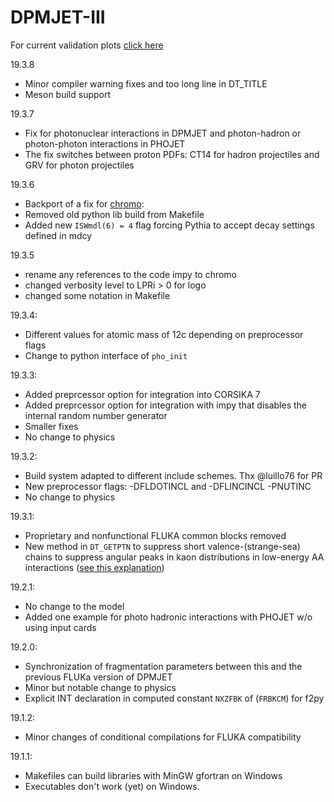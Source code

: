 # DPMJET-III

For current validation plots [click here](docs/figures/193/DPMJET-III-193-validation.pdf)

19.3.8

- Minor compiler warning fixes and too long line in DT_TITLE
- Meson build support

19.3.7

- Fix for photonuclear interactions in DPMJET and photon-hadron or photon-photon interactions in PHOJET
- The fix switches between proton PDFs: CT14 for hadron projectiles and GRV for photon projectiles

19.3.6

- Backport of a fix for [chromo](https://github.com/impy-project/chromo):
- Removed old python lib build from Makefile
- Added new `ISWmdl(6) = 4` flag forcing Pythia to accept decay settings defined in mdcy

19.3.5

- rename any references to the code impy to chromo
- changed verbosity level to LPRi > 0 for logo
- changed some notation in Makefile

19.3.4:

- Different values for atomic mass of 12c depending on preprocessor flags
- Change to python interface of `pho_init`

19.3.3:

- Added preprcessor option for integration into CORSIKA 7
- Added preprcessor option for integration with impy that disables the internal random number generator
- Smaller fixes
- No change to physics

19.3.2:

- Build system adapted to different include schemes. Thx @luillo76 for PR
- New preprocessor flags: -DFLDOTINCL and -DFLINCINCL -PNUTINC
- No change to physics

19.3.1:

- Proprietary and nonfunctional FLUKA common blocks removed
- New method in `DT_GETPTN` to suppress short valence-(strange-sea) chains to suppress angular peaks in kaon distributions in low-energy AA interactions ([see this explanation](docs/validation.md))

19.2.1:

- No change to the model
- Added one example for photo hadronic interactions with PHOJET w/o using input cards

19.2.0:

- Synchronization of fragmentation parameters between this and the previous FLUKa version of DPMJET
- Minor but notable change to physics
- Explicit INT declaration in computed constant `NXZFBK` of (`FRBKCM`) for f2py

19.1.2:

- Minor changes of conditional compilations for FLUKA compatibility

19.1.1:

- Makefiles can build libraries with MinGW gfortran on Windows
- Executables don't work (yet) on Windows.
